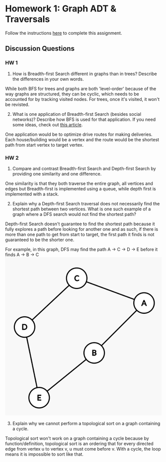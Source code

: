 # Homework 1: Graph ADT & Traversals

Follow the instructions [here](https://make-school-courses.github.io/CS-2.2-Graphs-Recursion/#/Assignments/01-Graph-ADT) to complete this assignment.

## Discussion Questions

### HW 1

1. How is Breadth-first Search different in graphs than in trees? Describe the differences in your own words.

While both BFS for trees and graphs are both 'level-order' because of the way graphs are structured, they can be cyclic, which needs to be accounted for by tracking visited nodes.  For trees, once it's visited, it won't be revisted.

2. What is one application of Breadth-first Search (besides social networks)? Describe how BFS is used for that application. If you need some ideas, check out [this article](https://www.geeksforgeeks.org/applications-of-breadth-first-traversal/?ref=rp).

One application would be to optimize drive routes  for making deliveries.  Each house/building would be a vertex and the route would be the shortest path from start vertex to target vertex.

### HW 2

1. Compare and contrast Breadth-first Search and Depth-first Search by providing one similarity and one difference.

One similarity is that they both traverse the entire graph, all vertices and edges but Breadth-first is implemented using a queue, while depth first is implemented with a stack.

2. Explain why a Depth-first Search traversal does not necessarily find the shortest path between two vertices. What is one such example of a graph where a DFS search would not find the shortest path?

Depth-first Search doesn't guarantee to find the shortest path because it fully explores a path before looking for another one and as such, if there is more than one path to get from start to target, the first path it finds is not guaranteed to be the shorter one.

For example, in this graph, DFS may find the path A -> C -> D -> E before it finds A -> B -> C
![](graph.png)

3. Explain why we cannot perform a topological sort on a graph containing a cycle.
   
Topological sort won't work on a graph containing a cycle because by function/definition, topological sort is an ordering that for every directed edge from vertex u to vertex v, u must come before v.  With a cycle, the loop means it is impossible to sort like that.
